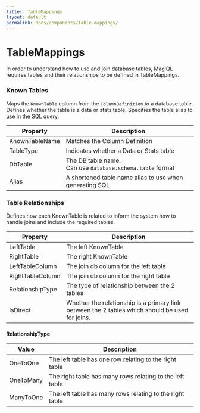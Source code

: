 ```yaml
---
title:  TableMappings
layout: default
permalink: docs/components/table-mappings/
---
```


TableMappings
===

In order to understand how to use and join database tables, MagiQL requires tables and their relationships to be defined in TableMappings.

### Known Tables
Maps the `KnownTable` column from the `ColumnDefinition` to a database table. Defines whether the table is a data or stats table. Specifies the table alias to use in the SQL query.

|Property|Description|
| --- | --- |
|KnownTableName| Matches the Column Definition|
|TableType| Indicates whether a Data or Stats table|
|DbTable| The DB table name. <br>Can use `database.schema.table` format |
|Alias| A shortened table name alias to use when generating SQL|

### Table Relationships
Defines how each KnownTable is related to inform the system how to handle joins and include the required tables.

| Property | Description |
| --- | --- |
| LeftTable | The left KnownTable |
| RightTable | The right KnownTable |
| LeftTableColumn | The join db column for the left table |
| RightTableColumn | The join db column for the right table |
| RelationshipType | The type of relationship between the 2 tables |
| IsDirect| Whether the relationship is a primary link between the 2 tables which should be used for joins. |
 
#### RelationshipType

| Value | Description |
| --- | --- |
| OneToOne | The left table has one row relating to the right table |
| OneToMany | The right table has many rows relating to the left table |
| ManyToOne | The left table has many rows relating to the right table |
